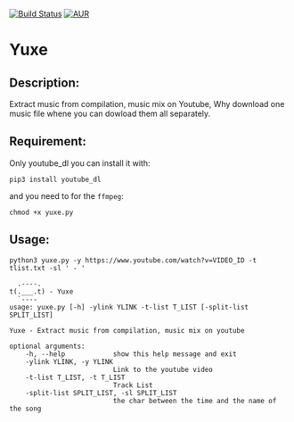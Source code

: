 [![Build Status](https://travis-ci.org/hihebark/Yuxe.svg?branch=master)](https://travis-ci.org/hihebark/Yuxe)
[![AUR](https://img.shields.io/aur/license/yaourt.svg?style=flat-square)](https://github.com/hihebark/Yuxe/blob/master/LICENSE)

Yuxe
====


Description:
------------

Extract music from compilation, music mix on Youtube, 
Why download one music file whene you can dowload them all separately.

Requirement:
------------

Only youtube_dl you can install it with:

    pip3 install youtube_dl

and you need to for the `ffmpeg`:

    chmod +x yuxe.py

Usage:
------

`python3 yuxe.py -y https://www.youtube.com/watch?v=VIDEO_ID -t tlist.txt -sl ' - '`

      .----.
    t(.___.t) - Yuxe
      `----
    usage: yuxe.py [-h] -ylink YLINK -t-list T_LIST [-split-list SPLIT_LIST]

    Yuxe - Extract music from compilation, music mix on youtube

    optional arguments:
        -h, --help            show this help message and exit
        -ylink YLINK, -y YLINK
                              Link to the youtube video
        -t-list T_LIST, -t T_LIST
                              Track List
        -split-list SPLIT_LIST, -sl SPLIT_LIST
                              the char between the time and the name of the song

